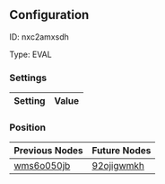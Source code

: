 # <nil>
## Configuration
ID:  nxc2amxsdh

Type: EVAL 


### Settings
| Setting | Value  |
| :------------------------ | ---------------------------------------- |
 




### Position
| Previous Nodes | Future Nodes |
| :------------- | ------------ |
| [wms6o050jb](./wms6o050jb.md) | [92ojigwmkh](./92ojigwmkh.md) |